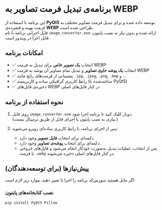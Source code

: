 # برنامه‌ی تبدیل فرمت تصاویر به WEBP

این برنامه با استفاده از **PyQt5** توسعه داده شده و برای تبدیل فرمت تصاویر مختلف به فرمت بهینه و فشرده‌ی **WEBP** طراحی شده است.  
فایل اجرایی برنامه با نام `image_converter.exe` ارائه شده و بدون نیاز به نصب پایتون، قابل اجرا در ویندوز است.

## امکانات برنامه

- ✅ انتخاب **یک تصویر خاص** برای تبدیل به فرمت WEBP  
- ✅ انتخاب **یک پوشه حاوی تصاویر** و تبدیل تمام تصاویر آن پوشه به فرمت WEBP  
- ✅ پشتیبانی از فرمت‌های رایج مانند `.jpg`, `.jpeg`, `.png`, `.bmp` و ...  
- ✅ رابط کاربری گرافیکی ساده و کاربرپسند (ساخته‌شده با PyQt5)  
- ✅ ذخیره‌ی فایل‌های WEBP در کنار فایل‌های اصلی

## نحوه استفاده از برنامه

1. روی فایل `image_converter.exe` دوبار کلیک کنید تا برنامه اجرا شود.  
   (نیازی به نصب پایتون یا اجرای فایل از طریق ترمینال نیست.)

2. پس از اجرای برنامه، با رابط کاربری ساده‌ای روبرو می‌شوید:

   - دکمه‌ای برای انتخاب **فایل تصویر** وجود دارد.
   - دکمه‌ای برای انتخاب **پوشه‌ی تصاویر** وجود دارد.
   - پس از انتخاب، عملیات تبدیل به‌صورت خودکار انجام می‌شود و فایل‌های خروجی با فرمت `.webp` در کنار فایل‌های اصلی ذخیره می‌شوند.

## پیش‌نیازها (برای توسعه‌دهندگان)

اگر مایل هستید سورس‌کد برنامه را اجرا یا تغییر دهید، موارد زیر لازم است:

### نصب کتابخانه‌های پایتون

```bash
pip install PyQt5 Pillow
